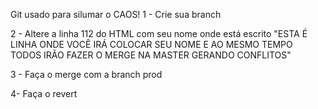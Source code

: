 Git usado para silumar o CAOS!
1 - Crie sua branch

2 - Altere a linha 112 do HTML com seu nome onde está escrito "ESTA É LINHA ONDE VOCÊ IRÁ COLOCAR SEU NOME E AO MESMO TEMPO TODOS IRÃO FAZER O MERGE NA MASTER GERANDO CONFLITOS"


3 - Faça o merge com a branch prod


4-  Faça o revert
